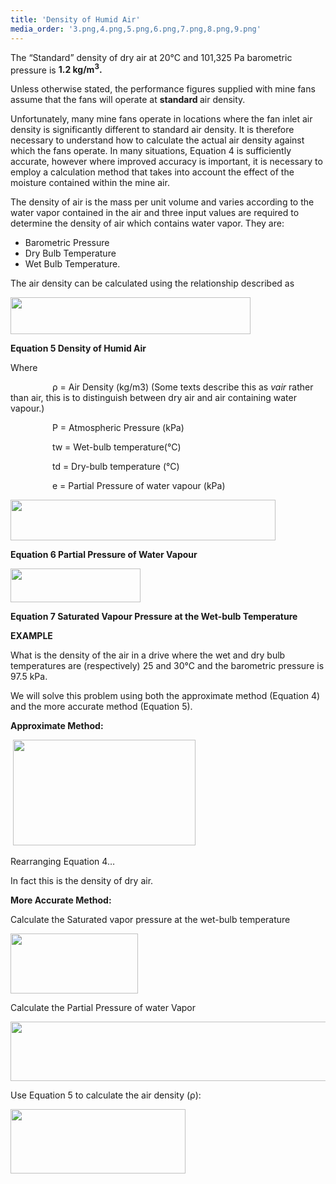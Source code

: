 ```yaml
---
title: 'Density of Humid Air'
media_order: '3.png,4.png,5.png,6.png,7.png,8.png,9.png'
---
```


<p>The &ldquo;Standard&rdquo; density of dry air at 20&deg;C and 101,325 Pa barometric pressure is <strong>1.2 kg/m<sup>3</sup>.</strong></p>
<p>Unless otherwise stated, the performance figures supplied with mine fans assume that the fans will operate at <strong>standard </strong>air density.</p>
<p>Unfortunately, many mine fans operate in locations where the fan inlet air density is significantly different to standard air density. It is therefore necessary to understand how to calculate the actual air density against which the fans operate. In many situations, Equation 4 is sufficiently accurate, however where improved accuracy is important, it is necessary to employ a calculation method that takes into account the effect of the moisture contained within the mine air.</p>
<p>The density of air is the mass per unit volume and varies according to the water vapor contained in the air and three input values are required to determine the density of air which contains water vapor. They are:</p>
<ul>
<li>Barometric Pressure</li>
<li>Dry Bulb Temperature</li>
<li>Wet Bulb Temperature.</li>
</ul>
<p>The air density can be calculated using the relationship described as</p>
<p><img src="density-of-humid-air/3.png" alt="" width="384" height="59" /></p>
<p><strong>Equation 5 Density of Humid Air</strong></p>
<p>Where</p>
<p>&nbsp;&nbsp;&nbsp;&nbsp;&nbsp;&nbsp;&nbsp;&nbsp;&nbsp;&nbsp;&nbsp;&nbsp;&nbsp;&nbsp;&nbsp;&nbsp; &rho; = Air Density (kg/m3) (Some texts describe this as <em>vair </em>rather than air, this is to distinguish between dry air and air containing water vapour.)</p>
<p>&nbsp;&nbsp;&nbsp;&nbsp;&nbsp;&nbsp;&nbsp;&nbsp;&nbsp;&nbsp;&nbsp;&nbsp;&nbsp;&nbsp;&nbsp;&nbsp; P = Atmospheric Pressure (kPa)</p>
<p>&nbsp;&nbsp;&nbsp;&nbsp;&nbsp;&nbsp;&nbsp;&nbsp;&nbsp;&nbsp;&nbsp;&nbsp;&nbsp;&nbsp;&nbsp;&nbsp; tw = Wet-bulb temperature(&deg;C)</p>
<p>&nbsp;&nbsp;&nbsp;&nbsp;&nbsp;&nbsp;&nbsp;&nbsp;&nbsp;&nbsp;&nbsp;&nbsp;&nbsp;&nbsp;&nbsp;&nbsp; td = Dry-bulb temperature (&deg;C)</p>
<p>&nbsp;&nbsp;&nbsp;&nbsp;&nbsp;&nbsp;&nbsp;&nbsp;&nbsp;&nbsp;&nbsp;&nbsp;&nbsp;&nbsp;&nbsp;&nbsp; e = Partial Pressure of water vapour (kPa)</p>
<p><strong><img src="density-of-humid-air/4.png" width="424" height="65" /></strong></p>
<p><strong>Equation 6 Partial Pressure of Water Vapour</strong></p>
<p><strong><img src="density-of-humid-air/5.png" width="208" height="54" /></strong></p>
<p><strong>Equation 7 Saturated Vapour Pressure at the Wet-bulb Temperature</strong></p>
<p><strong>EXAMPLE</strong></p>
<p>What is the density of the air in a drive where the wet and dry bulb temperatures are (respectively) 25 and 30&deg;C and the barometric pressure is 97.5 kPa.</p>
<p>We will solve this problem using both the approximate method (Equation 4) and the more accurate method (Equation 5).</p>
<p><strong>Approximate Method:</strong></p>
<p>&nbsp;<img src="density-of-humid-air/6.png" width="292" height="169" />&nbsp;&nbsp;&nbsp;&nbsp;&nbsp;&nbsp;&nbsp;&nbsp;&nbsp;&nbsp;&nbsp;&nbsp;&nbsp;&nbsp;&nbsp;&nbsp;&nbsp;&nbsp;&nbsp;&nbsp;&nbsp;&nbsp;&nbsp;&nbsp;&nbsp;&nbsp;&nbsp;&nbsp;&nbsp;&nbsp;&nbsp;&nbsp;</p>
<p>Rearranging Equation 4&hellip;</p>
<p>In fact this is the density of dry air.</p>
<p><strong>More Accurate Method:</strong></p>
<p>Calculate the Saturated vapor pressure at the wet-bulb temperature</p>
<p><strong><img src="density-of-humid-air/7.png" width="204" height="96" /></strong></p>
<p>Calculate the Partial Pressure of water Vapor</p>
<p><img src="density-of-humid-air/8.png" width="524" height="95" /></p>
<p>Use Equation 5 to calculate the air density (&rho;):</p>
<p><img src="density-of-humid-air/9.png" width="280" height="103" /></p>